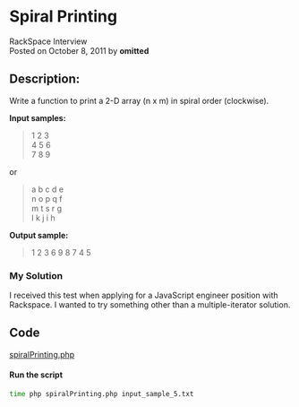 # Spiral Printing<br />
RackSpace Interview<br />
Posted on October 8, 2011 by **omitted**

## Description:

Write a function to print a 2-D array (n x m) in spiral order (clockwise).


**Input samples:**

> 1 2 3<br />4 5 6<br />7 8 9 

or

>a b c d e<br/>
n o p q f<br/>
m t s r g<br/>
l k j i h

**Output sample:**

> 1 2 3 6 9 8 7 4 5

### My Solution

I received this test when applying for a JavaScript engineer position with Rackspace. I wanted to try something other than a multiple-iterator solution.

## Code

[spiralPrinting.php](https://github.com/wrightben/codeeval/blob/master/code/spiralPrinting.php)

#### Run the script
```sh
time php spiralPrinting.php input_sample_5.txt
```